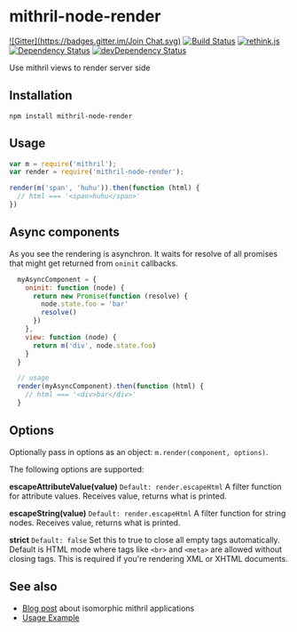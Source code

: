mithril-node-render
===================
[![Gitter](https://badges.gitter.im/Join Chat.svg)](https://gitter.im/StephanHoyer/mithril-node-render?utm_source=badge&utm_medium=badge&utm_campaign=pr-badge&utm_content=badge)
[![Build Status](https://travis-ci.org/StephanHoyer/mithril-node-render.svg?branch=master)](https://travis-ci.org/StephanHoyer/mithril-node-render)
[![rethink.js](https://img.shields.io/badge/rethink-js-yellow.svg)](https://github.com/rethinkjs/manifest)
[![Dependency Status](https://david-dm.org/stephanhoyer/mithril-node-render.svg)](https://david-dm.org/stephanhoyer/mithril-node-render)
[![devDependency Status](https://david-dm.org/stephanhoyer/mithril-node-render/dev-status.svg)](https://david-dm.org/stephanhoyer/mithril-node-render#info=devDependencies)

Use mithril views to render server side

Installation
------------

```
npm install mithril-node-render
```

Usage
-----

```javascript
var m = require('mithril');
var render = require('mithril-node-render');

render(m('span', 'huhu')).then(function (html) {
  // html === '<span>huhu</span>'
})
```

Async components
----------------

As you see the rendering is asynchron. It waits for resolve of all promises
that might get returned from `oninit` callbacks.

```javascript
  myAsyncComponent = {
    oninit: function (node) {
      return new Promise(function (resolve) {
        node.state.foo = 'bar'
        resolve()
      })
    },
    view: function (node) {
      return m('div', node.state.foo)
    }
  }

  // usage
  render(myAsyncComponent).then(function (html) {
    // html === '<div>bar</div>'
  }
```


Options
-------

Optionally pass in options as an object: `m.render(component, options)`.

The following options are supported:

**escapeAttributeValue(value)**
`Default: render.escapeHtml`
A filter function for attribute values. Receives value, returns what is printed.

**escapeString(value)**
`Default: render.escapeHtml`
A filter function for string nodes. Receives value, returns what is printed.

**strict**
`Default: false`
Set this to true to close all empty tags automatically. Default is HTML mode where tags like `<br>` and `<meta>` are allowed without closing tags. This is required if you're rendering XML or XHTML documents.


See also
--------

* [Blog post](https://gist.github.com/StephanHoyer/bddccd9e159828867d2a) about isomorphic mithril applications
* [Usage Example](https://github.com/StephanHoyer/mithril-isomorphic-example/blob/master/README.md)
